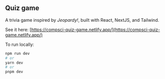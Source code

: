## Quiz game

A trivia game inspired by *Jeopardy!*, built with React, NextJS, and Tailwind.

See it here: [https://compsci-quiz-game.netlify.app/](https://compsci-quiz-game.netlify.app/)

To run locally:

```bash
npm run dev
# or
yarn dev
# or
pnpm dev
```

